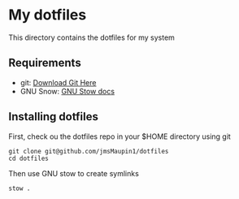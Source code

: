 # My dotfiles

This directory contains the dotfiles for my system

## Requirements

 * git: [Download Git Here](https://git-scm.com/book/en/v2/Getting-Started-Installing-Git) 
 * GNU Snow: [GNU Stow docs](https://www.gnu.org/software/stow/manual/) 
    
## Installing dotfiles

First, check ou the dotfiles repo in your $HOME directory using git

```
git clone git@github.com/jmsMaupin1/dotfiles
cd dotfiles
```

Then use GNU stow to create symlinks

```
stow .
```
